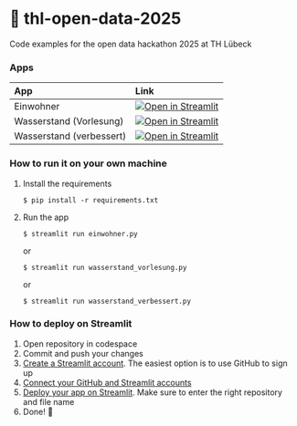 # 🎈 thl-open-data-2025

Code examples for the open data hackathon 2025 at TH Lübeck

### Apps

| App                      | Link |
| :----------------------- | :--- |
| Einwohner                | [![Open in Streamlit](https://static.streamlit.io/badges/streamlit_badge_black_white.svg)](https://thl-open-data-2025-z7gxrtyvepkb8hpzg3qckh.streamlit.app) |
| Wasserstand (Vorlesung)  | [![Open in Streamlit](https://static.streamlit.io/badges/streamlit_badge_black_white.svg)](https://thl-open-data-2025-6era47fek49vuqy5ecb9mb.streamlit.app) |
| Wasserstand (verbessert) | [![Open in Streamlit](https://static.streamlit.io/badges/streamlit_badge_black_white.svg)](https://thl-open-data-2025-jhjsaxrvahcq7xr5app6p63.streamlit.app) |

### How to run it on your own machine

1. Install the requirements

   ```
   $ pip install -r requirements.txt
   ```

2. Run the app

   ```
   $ streamlit run einwohner.py
   ```

   or

   ```
   $ streamlit run wasserstand_vorlesung.py
   ```

   or

   ```
   $ streamlit run wasserstand_verbessert.py
   ```

### How to deploy on Streamlit

1. Open repository in codespace
2. Commit and push your changes
3. [Create a Streamlit account](https://docs.streamlit.io/deploy/streamlit-community-cloud/get-started/create-your-account). The easiest option is to use GitHub to sign up
4. [Connect your GitHub and Streamlit accounts](https://docs.streamlit.io/deploy/streamlit-community-cloud/get-started/connect-your-github-account)
5. [Deploy your app on Streamlit](https://docs.streamlit.io/deploy/streamlit-community-cloud/deploy-your-app/deploy). Make sure to enter the right repository and file name
6. Done! :tada:
